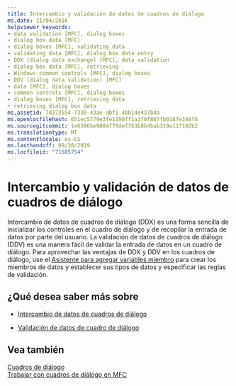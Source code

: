 ```yaml
---
title: Intercambio y validación de datos de cuadros de diálogo
ms.date: 11/04/2016
helpviewer_keywords:
- data validation [MFC], dialog boxes
- dialog box data [MFC]
- dialog boxes [MFC], validating data
- validating data [MFC], dialog box data entry
- DDX (dialog data exchange) [MFC], data validation
- dialog box data [MFC], retrieving
- Windows common controls [MFC], dialog boxes
- DDV (dialog data validation) [MFC]
- data [MFC], dialog boxes
- common controls [MFC], dialog boxes
- dialog boxes [MFC], retrieving data
- retrieving dialog box data
ms.assetid: 7d373554-7330-43ae-abf1-4bb14e437b4a
ms.openlocfilehash: 651ec5779e3fe1190ff1a3f0f807fb0187e348f8
ms.sourcegitcommit: 1e6386be9084f70def7b3b8b4bab319a117102b2
ms.translationtype: MT
ms.contentlocale: es-ES
ms.lasthandoff: 09/30/2019
ms.locfileid: "71685754"
---
```

# <a name="dialog-data-exchange-and-validation"></a>Intercambio y validación de datos de cuadros de diálogo

Intercambio de datos de cuadros de diálogo (DDX) es una forma sencilla de inicializar los controles en el cuadro de diálogo y de recopilar la entrada de datos por parte del usuario. La validación de datos de cuadros de diálogo (DDV) es una manera fácil de validar la entrada de datos en un cuadro de diálogo. Para aprovechar las ventajas de DDX y DDV en los cuadros de diálogo, use el [Asistente para agregar variables miembro](../ide/add-member-variable-wizard.md) para crear los miembros de datos y establecer sus tipos de datos y especificar las reglas de validación.

## <a name="what-do-you-want-to-know-more-about"></a>¿Qué desea saber más sobre

- [Intercambio de datos de cuadros de diálogo](../mfc/dialog-data-exchange.md)

- [Validación de datos de cuadro de diálogo](../mfc/dialog-data-validation.md)

## <a name="see-also"></a>Vea también

[Cuadros de diálogo](../mfc/dialog-boxes.md)<br/>
[Trabajar con cuadros de diálogo en MFC](../mfc/life-cycle-of-a-dialog-box.md)
